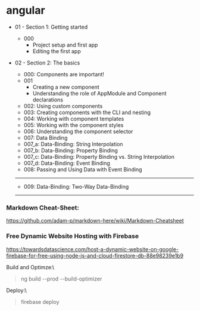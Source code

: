 # angular

* 01 - Section 1: Getting started
    * 000
        * Project setup and first app
        * Editing the first app

* 02 - Section 2: The basics
    * 000: Components are important!
    * 001
        * Creating a new component
        * Understanding the role of AppModule and Component declarations
    * 002: Using custom components
    * 003: Creating components with the CLI and nesting
    * 004: Working with component templates
    * 005: Working with the component styles
    * 006: Understanding the component selector
    * 007: Data Binding
    * 007_a: Data-Binding: String Interpolation
    * 007_b: Data-Binding: Property Binding
    * 007_c: Data-Binding: Property Binding vs. String Interpolation
    * 007_d: Data-Binding: Event Binding
    * 008: Passing and Using Data with Event Binding

    ******************************************
    * 009: Data-Binding: Two-Way Data-Binding
    ******************************************

### Markdown Cheat-Sheet:

https://github.com/adam-p/markdown-here/wiki/Markdown-Cheatsheet


### Free Dynamic Website Hosting with Firebase

https://towardsdatascience.com/host-a-dynamic-website-on-google-firebase-for-free-using-node-js-and-cloud-firestore-db-88e98239e1b9


Build and Optimze:\
>ng build --prod --build-optimizer

Deploy:\
>firebase deploy